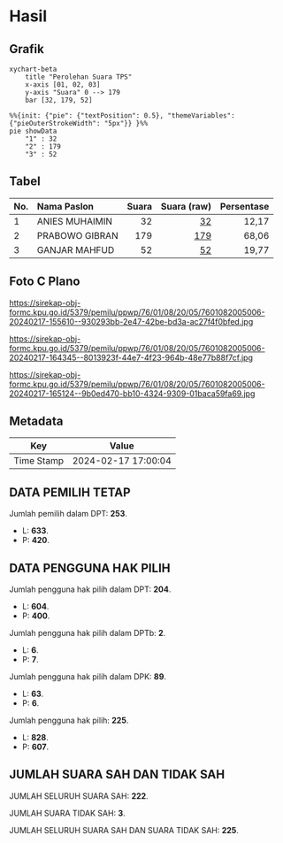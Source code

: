 # Hasil

## Grafik

```mermaid
xychart-beta
    title "Perolehan Suara TPS"
    x-axis [01, 02, 03]
    y-axis "Suara" 0 --> 179
    bar [32, 179, 52]
```

```mermaid
%%{init: {"pie": {"textPosition": 0.5}, "themeVariables": {"pieOuterStrokeWidth": "5px"}} }%%
pie showData
    "1" : 32
    "2" : 179
    "3" : 52
```

## Tabel

| No. | Nama Paslon    | Suara | Suara (raw) | Persentase |
|:--- |:-------------- | -----:| -----------:| ----------:|
| 1   | ANIES MUHAIMIN | 32    | [32][p-1]   | 12,17      |
| 2   | PRABOWO GIBRAN | 179   | [179][p-2]  | 68,06      |
| 3   | GANJAR MAHFUD  | 52    | [52][p-3]   | 19,77      |


[p-1]: https://github.com/gigit-pemilu/pemilu-2024-76-sulawesi-barat/blob/main/pilpres/hitung-suara/sub/76-sulawesi-barat/sub/01-pasangkayu/sub/08-tikke-raya/sub/2005-jengeng-raya/sub/006-tps/sub/paslon-1.txt
[p-2]: https://github.com/gigit-pemilu/pemilu-2024-76-sulawesi-barat/blob/main/pilpres/hitung-suara/sub/76-sulawesi-barat/sub/01-pasangkayu/sub/08-tikke-raya/sub/2005-jengeng-raya/sub/006-tps/sub/paslon-2.txt
[p-3]: https://github.com/gigit-pemilu/pemilu-2024-76-sulawesi-barat/blob/main/pilpres/hitung-suara/sub/76-sulawesi-barat/sub/01-pasangkayu/sub/08-tikke-raya/sub/2005-jengeng-raya/sub/006-tps/sub/paslon-3.txt

## Foto C Plano

https://sirekap-obj-formc.kpu.go.id/5379/pemilu/ppwp/76/01/08/20/05/7601082005006-20240217-155610--930293bb-2e47-42be-bd3a-ac27f4f0bfed.jpg

https://sirekap-obj-formc.kpu.go.id/5379/pemilu/ppwp/76/01/08/20/05/7601082005006-20240217-164345--8013923f-44e7-4f23-964b-48e77b88f7cf.jpg

https://sirekap-obj-formc.kpu.go.id/5379/pemilu/ppwp/76/01/08/20/05/7601082005006-20240217-165124--9b0ed470-bb10-4324-9309-01baca59fa69.jpg


## Metadata

| Key        | Value               |
| ---------- | ------------------- |
| Time Stamp | 2024-02-17 17:00:04 |


## DATA PEMILIH TETAP

Jumlah pemilih dalam DPT: **253**.
 * L: **633**.
 * P: **420**.

## DATA PENGGUNA HAK PILIH

Jumlah pengguna hak pilih dalam DPT: **204**.
 * L: **604**.
 * P: **400**.

Jumlah pengguna hak pilih dalam DPTb: **2**.
 * L: **6**.
 * P: **7**.

Jumlah pengguna hak pilih dalam DPK: **89**.
 * L: **63**.
 * P: **6**.

Jumlah pengguna hak pilih: **225**.
 * L: **828**.
 * P: **607**.

## JUMLAH SUARA SAH DAN TIDAK SAH

JUMLAH SELURUH SUARA SAH: **222**.

JUMLAH SUARA TIDAK SAH: **3**.

JUMLAH SELURUH SUARA SAH DAN SUARA TIDAK SAH: **225**.


